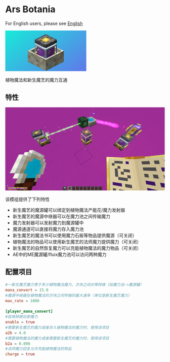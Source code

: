 # Ars Botania
For English users, please see [English](readme.md)

![cover.png](image%2Fcover.png)

植物魔法和新生魔艺的魔力互通

## 特性
![main.png](image%2Fmain.png)

该模组提供了下列特性

+ 新生魔艺的魔源罐可以绑定到植物魔法产能花/魔力发射器
+ 新生魔艺的魔源中继器可以在魔力池之间传输魔力
+ 魔力发射器可以发射魔力到魔源罐中
+ 魔源通道可以直接将魔力存入魔力池
+ 新生魔艺的魔法书可以使用魔力石板等物品提供魔源（可关闭）
+ 植物魔法的物品可以使用新生魔艺的法师魔力提供魔力（可关闭）
+ 新生魔艺的自然恢复魔力可以充能植物魔法的魔力物品（可关闭）
+ AE中的ME魔源罐/fluix魔力池可以访问两种魔力

## 配置项目
```toml
#一新生魔艺魔力等于多少植物魔法魔力，方块之间对等转换（如魔力池->魔源罐）
mana_convert = 15.0
#魔源中继器在植物魔法的方块之间传输的最大速率（单位是新生魔艺魔力）
max_rate = 1000

[player_mana_convert]
#启用转换玩家魔力
enable = true
#需要新生魔艺的魔力或者存入植物魔法的魔力时，使用该项目
a2b = 4.0
#需要植物魔法的魔力或者需要新生魔艺的魔力时，使用该项目
b2a = 0.006
#法师魔力回复允许充能植物魔法的物品
charge = true
```